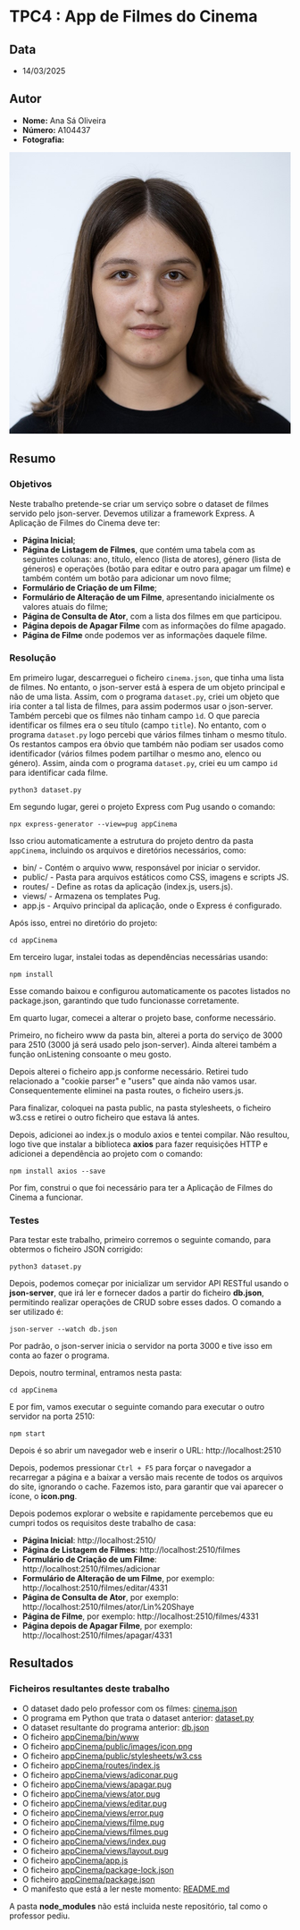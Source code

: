 # TPC4 : App de Filmes do Cinema
## Data
- 14/03/2025
## Autor
- **Nome:** Ana Sá Oliveira
- **Número:** A104437
- **Fotografia:**
  
![Fotografia](../Fotografia.jpg)

## Resumo
### Objetivos
Neste trabalho pretende-se criar um serviço sobre o dataset de filmes servido pelo json-server. Devemos utilizar a framework Express. A Aplicação de Filmes do Cinema deve ter:

- **Página Inicial**;
- **Página de Listagem de Filmes**, que contém uma tabela com as seguintes colunas: ano, título, elenco (lista de atores), género (lista de géneros) e operações (botão para editar e outro para apagar um filme) e também contém um botão para adicionar um novo filme;
- **Formulário de Criação de um Filme**;
- **Formulário de Alteração de um Filme**, apresentando inicialmente os valores atuais do filme;
- **Página de Consulta de Ator**, com a lista dos filmes em que participou.
- **Página depois de Apagar Filme** com as informações do filme apagado.
- **Página de Filme** onde podemos ver as informações daquele filme.

### Resolução
Em primeiro lugar, descarreguei o ficheiro ``cinema.json``, que tinha uma lista de filmes. No entanto, o json-server está à espera de um objeto principal e não de uma lista.
Assim, com o programa ``dataset.py``, criei um objeto que iria conter a tal lista de filmes, para assim podermos usar o json-server. Também percebi que os filmes não tinham campo ``ìd``. O que parecia identificar os filmes era o seu título (campo ``title``). No entanto,
com o programa ``dataset.py`` logo percebi que vários filmes tinham o mesmo título. Os restantos campos era óbvio que também não podiam ser usados como identificador (vários filmes podem partilhar o mesmo ano, elenco ou género). Assim, ainda com o programa ``dataset.py``, criei eu um campo ``id`` para identificar cada filme.
```
python3 dataset.py
```
Em segundo lugar, gerei o projeto Express com Pug usando o comando:
```
npx express-generator --view=pug appCinema
```
Isso criou automaticamente a estrutura do projeto dentro da pasta ``appCinema``, incluindo os arquivos e diretórios necessários, como:

- bin/ - Contém o arquivo www, responsável por iniciar o servidor.
- public/ - Pasta para arquivos estáticos como CSS, imagens e scripts JS.
- routes/ - Define as rotas da aplicação (index.js, users.js).
- views/ - Armazena os templates Pug.
- app.js - Arquivo principal da aplicação, onde o Express é configurado.

Após isso, entrei no diretório do projeto:
```
cd appCinema
```
Em terceiro lugar, instalei todas as dependências necessárias usando:
```
npm install
```
Esse comando baixou e configurou automaticamente os pacotes listados no package.json, garantindo que tudo funcionasse corretamente.

Em quarto lugar, comecei a alterar o projeto base, conforme necessário.

Primeiro, no ficheiro www da pasta bin, alterei a porta do serviço de 3000 para
2510 (3000 já será usado pelo json-server). Ainda alterei também a função onListening consoante o meu gosto.

Depois alterei o ficheiro app.js conforme necessário. Retirei tudo relacionado a "cookie parser" e "users" que ainda não vamos usar. Consequentemente eliminei na pasta routes, o ficheiro users.js.

Para finalizar, coloquei na pasta public, na pasta stylesheets, o ficheiro w3.css e retirei o outro ficheiro que estava lá antes.

Depois, adicionei ao index.js o modulo axios e tentei compilar. Não resultou, logo tive que instalar a biblioteca **axios** para fazer requisições HTTP e adicionei a dependência ao projeto com o comando:
```
npm install axios --save
```
Por fim, construi o que foi necessário para ter a Aplicação de Filmes do Cinema a funcionar.

### Testes
Para testar este trabalho, primeiro corremos o seguinte comando, para obtermos o ficheiro JSON
corrigido:
```
python3 dataset.py
```
Depois, podemos começar por inicializar um servidor API RESTful
usando o **json-server**, que irá ler e fornecer dados a partir do ficheiro
**db.json**, permitindo realizar operações de CRUD sobre esses dados.
O comando a ser utilizado é:
```
json-server --watch db.json
```
Por padrão, o json-server inicia o servidor na porta 3000 e tive isso em conta ao fazer o programa.

Depois, noutro terminal, entramos nesta pasta:
```
cd appCinema
```
E por fim, vamos executar o seguinte comando para executar o outro servidor na porta 2510:
```
npm start
```
Depois é so abrir um navegador web e inserir o URL: http://localhost:2510

Depois, podemos pressionar `Ctrl + F5` para forçar o navegador a recarregar a página e a baixar a versão mais recente de todos os arquivos do site, ignorando o cache. Fazemos isto, para garantir que vai aparecer o ícone, o **icon.png**.

Depois podemos explorar o website e rapidamente percebemos que eu cumpri todos os requisitos deste trabalho de casa:
- **Página Inicial**: http://localhost:2510/
- **Página de Listagem de Filmes**: http://localhost:2510/filmes
- **Formulário de Criação de um Filme**: http://localhost:2510/filmes/adicionar
- **Formulário de Alteração de um Filme**, por exemplo: http://localhost:2510/filmes/editar/4331
- **Página de Consulta de Ator**, por exemplo: http://localhost:2510/filmes/ator/Lin%20Shaye
- **Página de Filme**, por exemplo: http://localhost:2510/filmes/4331
- **Página depois de Apagar Filme**, por exemplo: http://localhost:2510/filmes/apagar/4331

## Resultados
### Ficheiros resultantes deste trabalho

- O dataset dado pelo professor com os filmes: [cinema.json](cinema.json)
- O programa em Python que trata o dataset anterior: [dataset.py](dataset.py)
- O dataset resultante do programa anterior: [db.json](db.json)
- O ficheiro [appCinema/bin/www](appCinema/bin/www)
- O ficheiro [appCinema/public/images/icon.png](appCinema/public/images/icon.png)
- O ficheiro [appCinema/public/stylesheets/w3.css](appCinema/public/stylesheets/w3.css)
- O ficheiro [appCinema/routes/index.js](appCinema/routes/index.js)
- O ficheiro [appCinema/views/adiconar.pug](appCinema/views/adicionar.pug)
- O ficheiro [appCinema/views/apagar.pug](appCinema/views/apagar.pug)
- O ficheiro [appCinema/views/ator.pug](appCinema/views/ator.pug)
- O ficheiro [appCinema/views/editar.pug](appCinema/views/editar.pug)
- O ficheiro [appCinema/views/error.pug](appCinema/views/error.pug)
- O ficheiro [appCinema/views/filme.pug](appCinema/views/filme.pug)
- O ficheiro [appCinema/views/filmes.pug](appCinema/views/filmes.pug)
- O ficheiro [appCinema/views/index.pug](appCinema/views/index.pug)
- O ficheiro [appCinema/views/layout.pug](appCinema/views/layout.pug)
- O ficheiro [appCinema/app.js](appCinema/app.js)
- O ficheiro [appCinema/package-lock.json](appCinema/package-lock.json)
- O ficheiro [appCinema/package.json](appCinema/package.json)
- O manifesto que está a ler neste momento: [README.md](README.md)

A pasta **node_modules** não está incluida neste repositório, tal como o professor pediu.